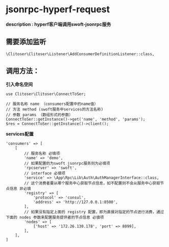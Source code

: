 # jsonrpc-hyperf-request
**description : hyperf客户端调用swoft-jsonrpc服务**



## 需要添加监听

```
\Clitoser\Clitoser\Listener\AddConsumerDefinitionListener::class,
```



## 调用方法：

**引入命名空间**

```
use Clitoser\Clitoser\ConnectToSer;
```

```
// 服务名称 name （consumers配置中的name值）
// 方法 method (swoft服务中services的方法名称)
// 参数 params （数组形式的参数）
ConnectToSer::getInstance()->get('name', 'method', 'params');
$res = ConnectToSer::getInstance()->client();
```

**services配置**
```
'consumers' => [
	[
	    // 服务名称 必填项
	    'name' => 'demo',	
	    // 如果配置的为swoft jsonrpc服务则为必填项
	    'rpcserver' => 'swoft',
	    // interface 必填项
	    'service' => \App\Rpc\Lib\Auth\AuthManagerInterface::class,
	    // 这个消费者要从哪个服务中心获取节点信息，如不配置则不会从服务中心获取节点信息 非必填
	    'registry' => [
	        'protocol' => 'consul',
	        'address' => 'http://127.0.0.1:8500',
	    ],
	    // 如果没有指定上面的 registry 配置，即为直接对指定的节点进行消费，通过下面的 nodes 参数来配置服务提供者的节点信息 必填项
	    'nodes' => [
	        ['host' => '172.26.130.178', 'port' => 8099],
	    ],
	],	
]
```